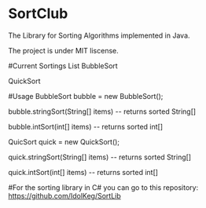 # SortClub
The Library for Sorting Algorithms implemented in Java.

The project is under MIT liscense.

#Current Sortings List
BubbleSort

QuickSort

#Usage
BubbleSort bubble = new BubbleSort(); 

bubble.stringSort(String[] items) -- returns sorted String[] 

bubble.intSort(int[] items) -- returns sorted int[]

QuicSort quick = new QuickSort(); 

quick.stringSort(String[] items) -- returns sorted String[] 

quick.intSort(int[] items) -- returns sorted int[]

#For the sorting library in C# you can go to this repository:
https://github.com/IdolKeg/SortLib

